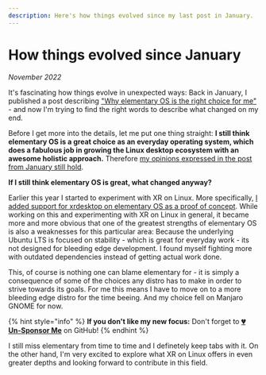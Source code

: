 ```yaml
---
description: Here's how things evolved since my last post in January.
---
```


# How things evolved since January

_November 2022_

It's fascinating how things evolve in unexpected ways: Back in January, I published a post describing ["Why elementary OS is the right choice for me"](2022-01-17-why-elementary-os-is-the-right-choice-for-me.md) - and now I'm trying to find the right words to describe what changed on my end.

Before I get more into the details, let me put one thing straight: **I still think elementary OS is a great choice as an everyday operating system, which does a fabulous job in growing the Linux desktop ecosystem with an awesome holistic approach.** Therefore [my opinions expressed in the post from January still hold](2022-01-17-why-elementary-os-is-the-right-choice-for-me.md).

**If I still think elementary OS is great, what changed anyway?**

Earlier this year I started to experiment with XR on Linux. More specifically, [I added support for xrdesktop on elementary OS as a proof of concept](2021-04-27-dipping-elementary-os-toes-into-virtual-reality.md). While working on this and experimenting with XR on Linux in general, it became more and more obvious that one of the greatest strengths of elementary OS is also a weaknesses for this particular area: Because the underlying Ubuntu LTS is focused on stability - which is great for everyday work - its not designed for bleeding edge development. I found myself fighting more with outdated dependencies instead of getting actual work done.

This, of course is nothing one can blame elementary for - it is simply a consequence of some of the choices any distro has to make in order to strive towards its goals. For me this means I have to move on to a more bleeding edge distro for the time beeing. And my choice fell on Manjaro GNOME for now.

{% hint style="info" %}
**If you don't like my new focus:** Don't forget to [**💔 Un-Sponsor Me**](https://github.com/sponsors/marbetschar) on GitHub!
{% endhint %}

I still miss elementary from time to time and I definetely keep tabs with it. On the other hand, I'm very excited to explore what XR on Linux offers in even greater depths and looking forward to contribute in this field.
